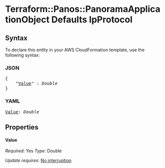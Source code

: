 # Terraform::Panos::PanoramaApplicationObject Defaults IpProtocol

## Syntax

To declare this entity in your AWS CloudFormation template, use the following syntax:

### JSON

<pre>
{
    "<a href="#value" title="Value">Value</a>" : <i>Double</i>
}
</pre>

### YAML

<pre>
<a href="#value" title="Value">Value</a>: <i>Double</i>
</pre>

## Properties

#### Value

_Required_: Yes
_Type_: Double

_Update requires_: [No interruption](https://docs.aws.amazon.com/AWSCloudFormation/latest/UserGuide/using-cfn-updating-stacks-update-behaviors.html#update-no-interrupt)

